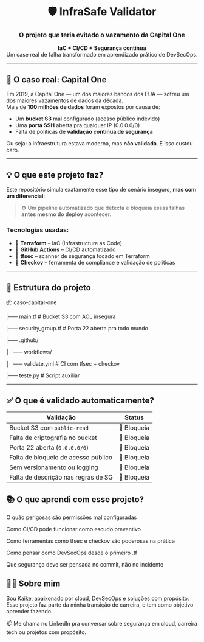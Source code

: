 <h1 align="center">🛡️ InfraSafe Validator</h1>
<h3 align="center">O projeto que teria evitado o vazamento da Capital One</h3>

<p align="center">
  <strong>IaC + CI/CD + Segurança contínua</strong><br/>
  Um case real de falha transformado em aprendizado prático de DevSecOps.
</p>

---

## 🚨 O caso real: Capital One

Em 2019, a Capital One — um dos maiores bancos dos EUA — sofreu um dos maiores vazamentos de dados da década.  
Mais de **100 milhões de dados** foram expostos por causa de:

- Um **bucket S3** mal configurado (acesso público indevido)
- Uma **porta SSH** aberta pra qualquer IP (0.0.0.0/0)
- Falta de políticas de **validação contínua de segurança**

Ou seja: a infraestrutura estava moderna, mas **não validada**. E isso custou caro.

---

## 💡 O que este projeto faz?

Este repositório simula exatamente esse tipo de cenário inseguro, **mas com um diferencial**:

> ⚙️ Um pipeline automatizado que detecta e bloqueia essas falhas **antes mesmo do deploy** acontecer.

### Tecnologias usadas:

- 🧱 **Terraform** – IaC (Infrastructure as Code)
- 🤖 **GitHub Actions** – CI/CD automatizado
- 🔎 **tfsec** – scanner de segurança focado em Terraform
- 🔐 **Checkov** – ferramenta de compliance e validação de políticas

---

## 📁 Estrutura do projeto


📦 caso-capital-one

├── main.tf                 # Bucket S3 com ACL insegura

├── security_group.tf       # Porta 22 aberta pra todo mundo

├── .github/

│   └── workflows/

│       └── validate.yml    # CI com tfsec + checkov

├── teste.py                # Script auxiliar


---

## ✅ O que é validado automaticamente?

| Validação                              | Status      |
|----------------------------------------|-------------|
| Bucket S3 com `public-read`            | 🚫 Bloqueia |
| Falta de criptografia no bucket        | 🚫 Bloqueia |
| Porta 22 aberta (`0.0.0.0/0`)          | 🚫 Bloqueia |
| Falta de bloqueio de acesso público    | 🚫 Bloqueia |
| Sem versionamento ou logging           | 🚫 Bloqueia |
| Falta de descrição nas regras de SG    | 🚫 Bloqueia |


## 📚 O que aprendi com esse projeto?
O quão perigosas são permissões mal configuradas

Como CI/CD pode funcionar como escudo preventivo

Como ferramentas como tfsec e checkov são poderosas na prática

Como pensar como DevSecOps desde o primeiro .tf

Que segurança deve ser pensada no commit, não no incidente

## 🙋‍♂️ Sobre mim
Sou Kaike, apaixonado por cloud, DevSecOps e soluções com propósito.
Esse projeto faz parte da minha transição de carreira, e tem como objetivo aprender fazendo.

📫 Me chama no LinkedIn pra conversar sobre segurança em cloud, carreira tech ou projetos com propósito.

